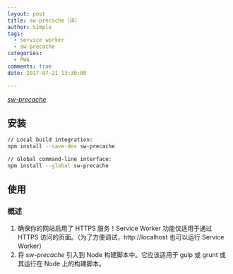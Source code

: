```yaml
---
layout: post
title: sw-precache（译）
author: Simple
tags:
  - service worker
  - sw-precache
categories:
  - PWA
comments: true
date: 2017-07-21 13:30:00

---
```


*[sw-precache](https://github.com/GoogleChrome/sw-precache)*


## 安装

``` bash
// Local build integration:
npm install --save-dev sw-precache

// Global command-line interface:
npm install --global sw-precache
```


## 使用

### 概述

1. 确保你的网站启用了 HTTPS 服务！Service Worker 功能仅适用于通过 HTTPS 访问的页面。（为了方便调试，http://localhost 也可以运行 Service Worker）
2. 将 *sw-precache* 引入到 Node 构建脚本中。它应该适用于 gulp 或 grunt 或其运行在 Node 上的构建脚本。
